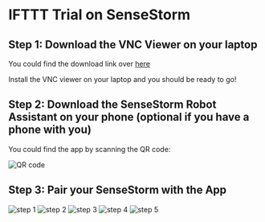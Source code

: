 # IFTTT Trial on SenseStorm

## Step 1: Download the VNC Viewer on your laptop
You could find the download link over [here](https://www.realvnc.com/en/connect/download/viewer/windows/)

Install the VNC viewer on your laptop and you should be ready to go!

## Step 2: Download the SenseStorm Robot Assistant on your phone (optional if you have a phone with you)
You could find the app by scanning the QR code:

![QR code](../main/support/vnc.PNG)

## Step 3: Pair your SenseStorm with the App
![step 1](../main/support/app1.PNG)
![step 2](../main/support/app2.PNG)
![step 3](../main/support/app3.PNG)
![step 4](../main/support/app4.PNG)
![step 5](../main/support/app5.PNG)
